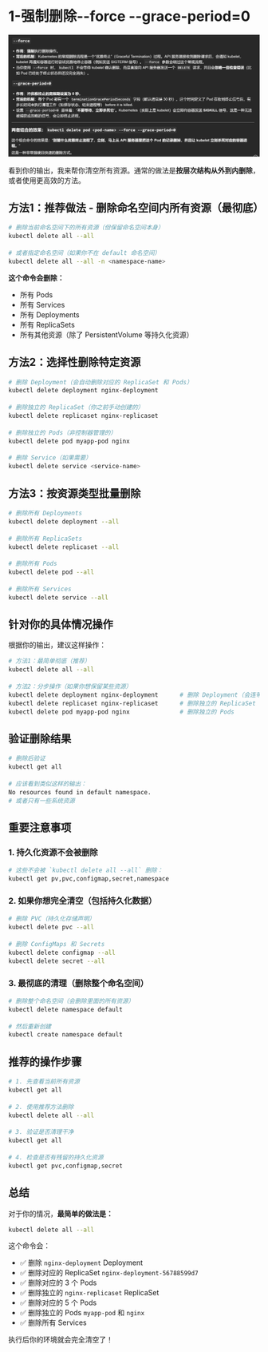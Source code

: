 # 1-强制删除--force --grace-period=0
![alt text](README_Images/0-delete删除操作/image.png)



看到你的输出，我来帮你清空所有资源。通常的做法是**按层次结构从外到内删除**，或者使用更高效的方法。

## **方法1：推荐做法 - 删除命名空间内所有资源（最彻底）**

```bash
# 删除当前命名空间下的所有资源（但保留命名空间本身）
kubectl delete all --all

# 或者指定命名空间（如果你不在 default 命名空间）
kubectl delete all --all -n <namespace-name>
```

**这个命令会删除：**
- 所有 Pods
- 所有 Services
- 所有 Deployments
- 所有 ReplicaSets
- 所有其他资源（除了 PersistentVolume 等持久化资源）

## **方法2：选择性删除特定资源**

```bash
# 删除 Deployment（会自动删除对应的 ReplicaSet 和 Pods）
kubectl delete deployment nginx-deployment

# 删除独立的 ReplicaSet（你之前手动创建的）
kubectl delete replicaset nginx-replicaset

# 删除独立的 Pods（非控制器管理的）
kubectl delete pod myapp-pod nginx

# 删除 Service（如果需要）
kubectl delete service <service-name>
```

## **方法3：按资源类型批量删除**

```bash
# 删除所有 Deployments
kubectl delete deployment --all

# 删除所有 ReplicaSets  
kubectl delete replicaset --all

# 删除所有 Pods
kubectl delete pod --all

# 删除所有 Services
kubectl delete service --all
```

## **针对你的具体情况操作**

根据你的输出，建议这样操作：

```bash
# 方法1：最简单彻底（推荐）
kubectl delete all --all

# 方法2：分步操作（如果你想保留某些资源）
kubectl delete deployment nginx-deployment      # 删除 Deployment（会连带删除它的 ReplicaSet 和 Pods）
kubectl delete replicaset nginx-replicaset      # 删除独立的 ReplicaSet（会连带删除它的 Pods）
kubectl delete pod myapp-pod nginx              # 删除独立的 Pods
```

## **验证删除结果**

```bash
# 删除后验证
kubectl get all

# 应该看到类似这样的输出：
No resources found in default namespace.
# 或者只有一些系统资源
```

## **重要注意事项**

### **1. 持久化资源不会被删除**
```bash
# 这些不会被 `kubectl delete all --all` 删除：
kubectl get pv,pvc,configmap,secret,namespace
```

### **2. 如果你想完全清空（包括持久化数据）**
```bash
# 删除 PVC（持久化存储声明）
kubectl delete pvc --all

# 删除 ConfigMaps 和 Secrets
kubectl delete configmap --all
kubectl delete secret --all
```

### **3. 最彻底的清理（删除整个命名空间）**
```bash
# 删除整个命名空间（会删除里面的所有资源）
kubectl delete namespace default

# 然后重新创建
kubectl create namespace default
```

## **推荐的操作步骤**

```bash
# 1. 先查看当前所有资源
kubectl get all

# 2. 使用推荐方法删除
kubectl delete all --all

# 3. 验证是否清理干净
kubectl get all

# 4. 检查是否有残留的持久化资源
kubectl get pvc,configmap,secret
```

## **总结**

对于你的情况，**最简单的做法是：**

```bash
kubectl delete all --all
```

这个命令会：
- ✅ 删除 `nginx-deployment` Deployment
- ✅ 删除对应的 ReplicaSet `nginx-deployment-56788599d7`
- ✅ 删除对应的 3 个 Pods
- ✅ 删除独立的 `nginx-replicaset` ReplicaSet
- ✅ 删除对应的 5 个 Pods
- ✅ 删除独立的 Pods `myapp-pod` 和 `nginx`
- ✅ 删除所有 Services

执行后你的环境就会完全清空了！